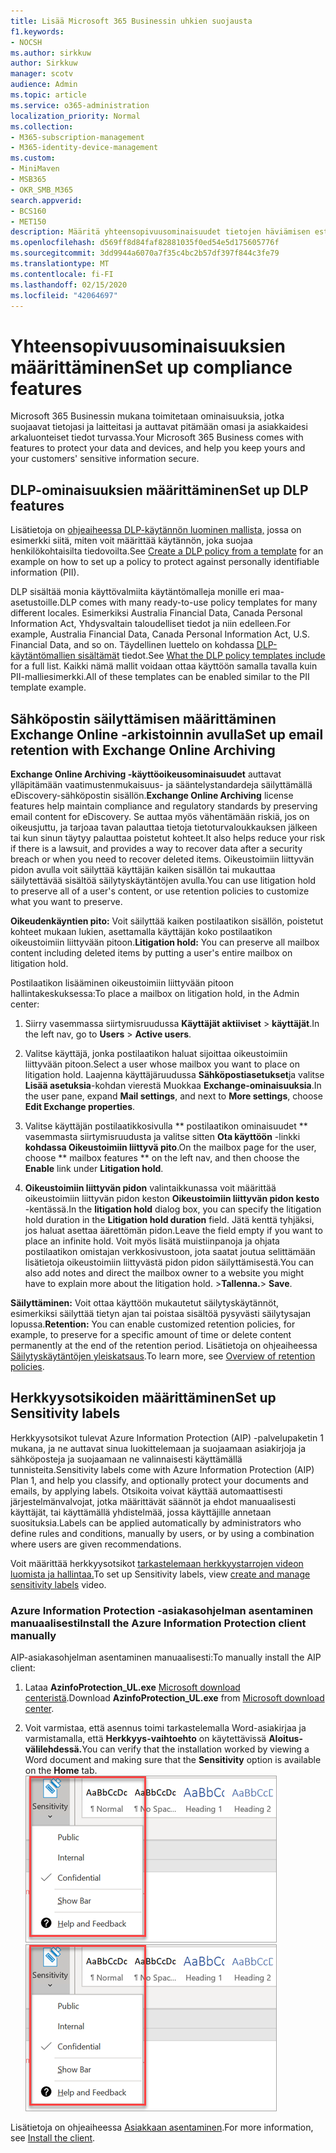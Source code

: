 ```yaml
---
title: Lisää Microsoft 365 Businessin uhkien suojausta
f1.keywords:
- NOCSH
ms.author: sirkkuw
author: Sirkkuw
manager: scotv
audience: Admin
ms.topic: article
ms.service: o365-administration
localization_priority: Normal
ms.collection:
- M365-subscription-management
- M365-identity-device-management
ms.custom:
- MiniMaven
- MSB365
- OKR_SMB_M365
search.appverid:
- BCS160
- MET150
description: Määritä yhteensopivuusominaisuudet tietojen häviämisen estämiseksi ja arkojen tietojen merkitsemiseksi.
ms.openlocfilehash: d569ff8d84faf82881035f0ed54e5d175605776f
ms.sourcegitcommit: 3dd9944a6070a7f35c4bc2b57df397f844c3fe79
ms.translationtype: MT
ms.contentlocale: fi-FI
ms.lasthandoff: 02/15/2020
ms.locfileid: "42064697"
---
```

# <a name="set-up-compliance-features"></a><span data-ttu-id="ecb0e-103">Yhteensopivuusominaisuuksien määrittäminen</span><span class="sxs-lookup"><span data-stu-id="ecb0e-103">Set up compliance features</span></span>

<span data-ttu-id="ecb0e-104">Microsoft 365 Businessin mukana toimitetaan ominaisuuksia, jotka suojaavat tietojasi ja laitteitasi ja auttavat pitämään omasi ja asiakkaidesi arkaluonteiset tiedot turvassa.</span><span class="sxs-lookup"><span data-stu-id="ecb0e-104">Your Microsoft 365 Business comes with features to protect your data and devices, and help you keep yours and your customers' sensitive information secure.</span></span>

## <a name="set-up-dlp-features"></a><span data-ttu-id="ecb0e-105">DLP-ominaisuuksien määrittäminen</span><span class="sxs-lookup"><span data-stu-id="ecb0e-105">Set up DLP features</span></span>

<span data-ttu-id="ecb0e-106">Lisätietoja on [ohjeaiheessa DLP-käytännön luominen mallista,](https://support.office.com/article/59414438-99f5-488b-975c-5023f2254369) jossa on esimerkki siitä, miten voit määrittää käytännön, joka suojaa henkilökohtaisilta tiedovoilta.</span><span class="sxs-lookup"><span data-stu-id="ecb0e-106">See [Create a DLP policy from a template](https://support.office.com/article/59414438-99f5-488b-975c-5023f2254369) for an example on how to set up a policy to protect against personally identifiable information (PII).</span></span> 
  
<span data-ttu-id="ecb0e-107">DLP sisältää monia käyttövalmiita käytäntömalleja monille eri maa-asetustoille.</span><span class="sxs-lookup"><span data-stu-id="ecb0e-107">DLP comes with many ready-to-use policy templates for many different locales.</span></span> <span data-ttu-id="ecb0e-108">Esimerkiksi Australia Financial Data, Canada Personal Information Act, Yhdysvaltain taloudelliset tiedot ja niin edelleen.</span><span class="sxs-lookup"><span data-stu-id="ecb0e-108">For example, Australia Financial Data, Canada Personal Information Act, U.S. Financial Data, and so on.</span></span> <span data-ttu-id="ecb0e-109">Täydellinen luettelo on kohdassa [DLP-käytäntömallien sisältämät](https://support.office.com/article/c2e588d3-8f4f-4937-a286-8c399f28953a) tiedot.</span><span class="sxs-lookup"><span data-stu-id="ecb0e-109">See [What the DLP policy templates include](https://support.office.com/article/c2e588d3-8f4f-4937-a286-8c399f28953a) for a full list.</span></span> <span data-ttu-id="ecb0e-110">Kaikki nämä mallit voidaan ottaa käyttöön samalla tavalla kuin PII-malliesimerkki.</span><span class="sxs-lookup"><span data-stu-id="ecb0e-110">All of these templates can be enabled similar to the PII template example.</span></span> 
  
## <a name="set-up-email-retention-with-exchange-online-archiving"></a><span data-ttu-id="ecb0e-111">Sähköpostin säilyttämisen määrittäminen Exchange Online -arkistoinnin avulla</span><span class="sxs-lookup"><span data-stu-id="ecb0e-111">Set up email retention with Exchange Online Archiving</span></span>

 <span data-ttu-id="ecb0e-112">**Exchange Online Archiving -käyttöoikeusominaisuudet** auttavat ylläpitämään vaatimustenmukaisuus- ja sääntelystandardeja säilyttämällä eDiscovery-sähköpostin sisällön.</span><span class="sxs-lookup"><span data-stu-id="ecb0e-112">**Exchange Online Archiving** license features help maintain compliance and regulatory standards by preserving email content for eDiscovery.</span></span> <span data-ttu-id="ecb0e-113">Se auttaa myös vähentämään riskiä, jos on oikeusjuttu, ja tarjoaa tavan palauttaa tietoja tietoturvaloukkauksen jälkeen tai kun sinun täytyy palauttaa poistetut kohteet.</span><span class="sxs-lookup"><span data-stu-id="ecb0e-113">It also helps reduce your risk if there is a lawsuit, and provides a way to recover data after a security breach or when you need to recover deleted items.</span></span> <span data-ttu-id="ecb0e-114">Oikeustoimiin liittyvän pidon avulla voit säilyttää käyttäjän kaiken sisällön tai mukauttaa säilytettävää sisältöä säilytyskäytäntöjen avulla.</span><span class="sxs-lookup"><span data-stu-id="ecb0e-114">You can use litigation hold to preserve all of a user's content, or use retention policies to customize what you want to preserve.</span></span>
  
<span data-ttu-id="ecb0e-115">**Oikeudenkäyntien pito:** Voit säilyttää kaiken postilaatikon sisällön, poistetut kohteet mukaan lukien, asettamalla käyttäjän koko postilaatikon oikeustoimiin liittyvään pitoon.</span><span class="sxs-lookup"><span data-stu-id="ecb0e-115">**Litigation hold:** You can preserve all mailbox content including deleted items by putting a user's entire mailbox on litigation hold.</span></span> 
    
<span data-ttu-id="ecb0e-116">Postilaatikon lisääminen oikeustoimiin liittyvään pitoon hallintakeskuksessa:</span><span class="sxs-lookup"><span data-stu-id="ecb0e-116">To place a mailbox on litigation hold, in the Admin center:</span></span>
    
1. <span data-ttu-id="ecb0e-117">Siirry vasemmassa siirtymisruudussa **Käyttäjät aktiiviset** \> **käyttäjät**.</span><span class="sxs-lookup"><span data-stu-id="ecb0e-117">In the left nav, go to **Users** \> **Active users**.</span></span>
    
2. <span data-ttu-id="ecb0e-118">Valitse käyttäjä, jonka postilaatikon haluat sijoittaa oikeustoimiin liittyvään pitoon.</span><span class="sxs-lookup"><span data-stu-id="ecb0e-118">Select a user whose mailbox you want to place on litigation hold.</span></span> <span data-ttu-id="ecb0e-119">Laajenna käyttäjäruudussa **Sähköpostiasetukset**ja valitse **Lisää asetuksia**-kohdan vierestä Muokkaa **Exchange-ominaisuuksia**.</span><span class="sxs-lookup"><span data-stu-id="ecb0e-119">In the user pane, expand **Mail settings**, and next to **More settings**, choose **Edit Exchange properties**.</span></span>
    
3. <span data-ttu-id="ecb0e-120">Valitse käyttäjän postilaatikkosivulla \*\* postilaatikon ominaisuudet \*\* vasemmasta siirtymisruudusta ja valitse sitten **Ota käyttöön** -linkki **kohdassa Oikeustoimiin liittyvä pito**.</span><span class="sxs-lookup"><span data-stu-id="ecb0e-120">On the mailbox page for the user, choose \*\* mailbox features \*\* on the left nav, and then choose the **Enable** link under **Litigation hold**.</span></span>
    
4. <span data-ttu-id="ecb0e-121">**Oikeustoimiin liittyvän pidon** valintaikkunassa voit määrittää oikeustoimiin liittyvän pidon keston **Oikeustoimiin liittyvän pidon kesto** -kentässä.</span><span class="sxs-lookup"><span data-stu-id="ecb0e-121">In the **litigation hold** dialog box, you can specify the litigation hold duration in the **Litigation hold duration** field.</span></span> <span data-ttu-id="ecb0e-122">Jätä kenttä tyhjäksi, jos haluat asettaa äärettömän pidon.</span><span class="sxs-lookup"><span data-stu-id="ecb0e-122">Leave the field empty if you want to place an infinite hold.</span></span> <span data-ttu-id="ecb0e-123">Voit myös lisätä muistiinpanoja ja ohjata postilaatikon omistajan verkkosivustoon, jota saatat joutua selittämään lisätietoja oikeustoimiin liittyvästä pidon pidon säilyttämisestä.</span><span class="sxs-lookup"><span data-stu-id="ecb0e-123">You can also add notes and direct the mailbox owner to a website you might have to explain more about the litigation hold.</span></span> <span data-ttu-id="ecb0e-124">\>**Tallenna.**</span><span class="sxs-lookup"><span data-stu-id="ecb0e-124">\> **Save**.</span></span>
    
<span data-ttu-id="ecb0e-125">**Säilyttäminen:** Voit ottaa käyttöön mukautetut säilytyskäytännöt, esimerkiksi säilyttää tietyn ajan tai poistaa sisältöä pysyvästi säilytysajan lopussa.</span><span class="sxs-lookup"><span data-stu-id="ecb0e-125">**Retention:** You can enable customized retention policies, for example, to preserve for a specific amount of time or delete content permanently at the end of the retention period.</span></span> <span data-ttu-id="ecb0e-126">Lisätietoja on ohjeaiheessa [Säilytyskäytäntöjen yleiskatsaus](https://support.office.com/article/5e377752-700d-4870-9b6d-12bfc12d2423).</span><span class="sxs-lookup"><span data-stu-id="ecb0e-126">To learn more, see [Overview of retention policies](https://support.office.com/article/5e377752-700d-4870-9b6d-12bfc12d2423).</span></span>

## <a name="set-up-sensitivity-labels"></a><span data-ttu-id="ecb0e-127">Herkkyysotsikoiden määrittäminen</span><span class="sxs-lookup"><span data-stu-id="ecb0e-127">Set up Sensitivity labels</span></span>

<span data-ttu-id="ecb0e-128">Herkkyysotsikot tulevat Azure Information Protection (AIP) -palvelupaketin 1 mukana, ja ne auttavat sinua luokittelemaan ja suojaamaan asiakirjoja ja sähköposteja ja suojaamaan ne valinnaisesti käyttämällä tunnisteita.</span><span class="sxs-lookup"><span data-stu-id="ecb0e-128">Sensitivity labels come with Azure Information Protection (AIP) Plan 1, and help you classify, and optionally protect your documents and emails, by applying labels.</span></span> <span data-ttu-id="ecb0e-129">Otsikoita voivat käyttää automaattisesti järjestelmänvalvojat, jotka määrittävät säännöt ja ehdot manuaalisesti käyttäjät, tai käyttämällä yhdistelmää, jossa käyttäjille annetaan suosituksia.</span><span class="sxs-lookup"><span data-stu-id="ecb0e-129">Labels can be applied automatically by administrators who define rules and conditions, manually by users, or by using a combination where users are given recommendations.</span></span>

<span data-ttu-id="ecb0e-130">Voit määrittää herkkyysotsikot [tarkastelemaan herkkyystarrojen videon luomista ja hallintaa.](https://support.office.com/article/2fb96b54-7dd2-4f0c-ac8d-170790d4b8b9)</span><span class="sxs-lookup"><span data-stu-id="ecb0e-130">To set up Sensitivity labels, view [create and manage sensitivity labels](https://support.office.com/article/2fb96b54-7dd2-4f0c-ac8d-170790d4b8b9) video.</span></span>



### <a name="install-the-azure-information-protection-client-manually"></a><span data-ttu-id="ecb0e-131">Azure Information Protection -asiakasohjelman asentaminen manuaalisesti</span><span class="sxs-lookup"><span data-stu-id="ecb0e-131">Install the Azure Information Protection client manually</span></span>

<span data-ttu-id="ecb0e-132">AIP-asiakasohjelman asentaminen manuaalisesti:</span><span class="sxs-lookup"><span data-stu-id="ecb0e-132">To manually install the AIP client:</span></span>

1. <span data-ttu-id="ecb0e-133">Lataa **AzinfoProtection_UL.exe** [Microsoft download centeristä](https://www.microsoft.com/download/details.aspx?id=53018).</span><span class="sxs-lookup"><span data-stu-id="ecb0e-133">Download **AzinfoProtection_UL.exe** from [Microsoft download center](https://www.microsoft.com/download/details.aspx?id=53018).</span></span>
 
2. <span data-ttu-id="ecb0e-134">Voit varmistaa, että asennus toimi tarkastelemalla Word-asiakirjaa ja varmistamalla, että **Herkkyys-vaihtoehto** on käytettävissä **Aloitus-välilehdessä.**</span><span class="sxs-lookup"><span data-stu-id="ecb0e-134">You can verify that the installation worked by viewing a Word document and making sure that the **Sensitivity** option is available on the **Home** tab.</span></span>
<br/><span data-ttu-id="ecb0e-135">![Word-asiakirjan avattava suojausvälilehti.](../media/word-sensitivity.png)</span><span class="sxs-lookup"><span data-stu-id="ecb0e-135">![Protection tab drop-down in a Word document.](../media/word-sensitivity.png)</span></span>

<span data-ttu-id="ecb0e-136">Lisätietoja on ohjeaiheessa [Asiakkaan asentaminen](https://docs.microsoft.com/azure/information-protection/infoprotect-tutorial-step3).</span><span class="sxs-lookup"><span data-stu-id="ecb0e-136">For more information, see [Install the client](https://docs.microsoft.com/azure/information-protection/infoprotect-tutorial-step3).</span></span>
